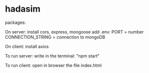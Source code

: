 # hadasim

packages:

On server:
install cors, express, mongoose
add .env:
PORT = number
CONNECTION_STRING = connection to mongoDB

On client:
install axios



To run server:
write in the terminal: "npm start"

To run client:
open in browser the file index.html
